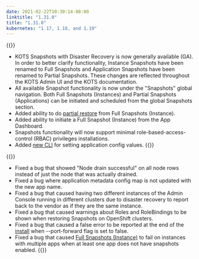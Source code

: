```yaml
---
date: 2021-02-22T10:30:14-08:00
linktitle: "1.31.0"
title: "1.31.0"
kubernetes: "1.17, 1.18, and 1.19"
---
```

{{<features>}}
* KOTS Snapshots with Disaster Recovery is now  generally available (GA). In order to better clarify functionality, Instance Snapshots have been renamed to Full Snapshots and Application Snapshots have been renamed to Partial Snapshots. These changes are reflected throughout the KOTS Admin UI and the KOTS documentation.
* All available Snapshot functionality is now under the "Snapshots" global navigation. Both Full Snapshots (Instances) and Partial Snapshots (Applications) can be initiated and scheduled from the global Snapshots section. 
* Added ability to do [partial restore](/kotsadm/snapshots/overview/#full-snapshots-recommended) from Full Snapshots (Instance).
* Added ability to initiate a Full Snapshot (Instance) from the App Dashboard.
* Snapshots functionality will now support minimal role-based-access-control (RBAC) privileges installations.
* Added [new CLI](/kots-cli/set/config/) for setting application config values.
{{</features>}}

{{<fixes>}}
* Fixed a bug that showed "Node drain successful" on all node rows instead of just the node that was actually drained.
* Fixed a bug where application metadata config map is not updated with the new app name.
* Fixed a bug that caused having two different instances of the Admin Console running in different clusters due to disaster recovery to report back to the vendor as if they are the same instance.
* Fixed a bug that caused warnings about Roles and RoleBindings to be shown when restoring Snapshots on OpenShift clusters.
* Fixed a bug that caused a false error to be reported at the end of the [install](/kots-cli/install/) when --port-forward flag is set to false.
* Fixed a bug that caused [Full Snapshots (Instance)](/kotsadm/snapshots/snapshot-types/#instance-snapshots-recommended) to fail on instances with multiple apps when at least one app does not have snapshots enabled.
{{</fixes>}}
